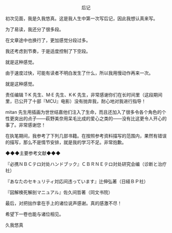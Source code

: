 <p align="center">后记</p>

初次见面，我是久我悠真。这是我人生中第一次写后记，因此我想认真来写。

为了易读，我还分了很多段。

在文章途中也换行了，更加感觉分段过多。

我还考虑到节奏，于是适度控制了下空段。

就是这种感觉。

由于速度过快，可能有读者不明白发生了什么，所以我用慢动作再来一次。

就是这种感觉。

责任编辑 T·K 先生、M·E 先生、K·K 先生，非常感谢你们在长时间里（这段期间里，已公开了十部『MCU』电影）没有抛弃我，耐心地对我进行指导！

mitan 先生用插画为世世结嘉他们注入了生命，而且还加入了很多令各个角色的个性更突出的点子——萩野美奈用呆毛比成的爱心之类的——没有比这更令人开心的事了。非常感谢您！

在执笔期间，我参考了下列几部书籍。在按照参考资料描写的范围内，果然有错误的描写，那么不是情节安排，就是我的学习不足。非常抱歉。

◆◆◆主要参考文献◆◆◆

『必携ＮＢＣテロ対处ハンドブック』ＣＢＲＮＥテロ対处研究会编（诊断と治疗社）

『あなたのセキュリティ対応间违っています』辻伸弘著（日経ＢＰ社）

『図解検死解剖マニュアル』佐久间哲著（同文书院）

最后，对把拙作拿在手上的诸位说声感谢。真的感激不尽！

希望下一卷也能与诸位相见。

久我悠真

